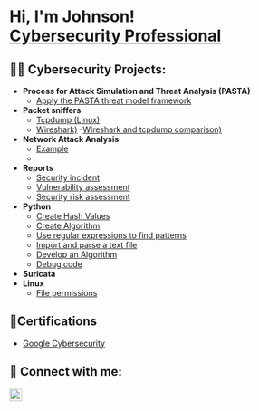 <h1>Hi, I'm Johnson! <br/><a <a href="https://www.linkedin.com/in/joshmadakor/">Cybersecurity Professional</a>

<h2>👨‍💻 Cybersecurity Projects:</h2>

- <b>Process for Attack Simulation and Threat Analysis (PASTA)</b>
  - [Apply the PASTA threat model framework](https://github.com/joshmadakor1/Algorithms-Practice)
- <b>Packet sniffers</b>
  - [Tcpdump (Linux)](https://github.com/joshmadakor1/4chan-Image-Analysis-Middleware-C964)</b></i>
  - [Wireshark)](https://github.com/joshmadakor1/4chan-Image-Analysis-Middleware-C964)</b></i>
  -[Wireshark and tcpdump comparison)](https://github.com/joshmadakor1/4chan-Image-Analysis-Middleware-C964)</b></i>
- <b>Network Attack Analysis</b>
  - [Example](https://github.com/joshmadakor1/Sentinel-Lab)
  - [](https://github.com/joshmadakor1/Sentinel-Lab)
- <b>Reports</b>
  - [Security incident](https://github.com/joshmadakor1/EncrypterPOC)
  - [Vulnerability assessment](https://github.com/joshmadakor1/EncrypterPOC)
  - [Security risk assessment](https://github.com/joshmadakor1/EncrypterPOC)
- <b>Python</b>
  - [Create Hash Values](https://github.com/joshmadakor1/Package-Delivery-Pathfinding-Algorithm)
  - [Create Algorithm](https://github.com/joshmadakor1/Package-Delivery-Pathfinding-Algorithm)
  - [Use regular expressions to find patterns](https://github.com/joshmadakor1/Package-Delivery-Pathfinding-Algorithm)
  - [Import and parse a text file](https://github.com/joshmadakor1/Package-Delivery-Pathfinding-Algorithm)
  - [Develop an Algorithm](https://github.com/joshmadakor1/Package-Delivery-Pathfinding-Algorithm)
  - [Debug code](https://github.com/joshmadakor1/Package-Delivery-Pathfinding-Algorithm)
- <b>Suricata</b>
- <b>Linux</b>
  - [File permissions](https://github.com/joshmadakor1/EncrypterPOC)

<h2>📄Certifications</h2>

-  [Google Cybersecurity](https://coursera.org/verify/professional-cert/DNXDRHT7H74P)

<h2> 🤳 Connect with me:</h2>


[<img align="left" alt="JoshMadakor | LinkedIn" width="22px" src="https://cdn.jsdelivr.net/npm/simple-icons@v3/icons/linkedin.svg" />][linkedin]


[linkedin]: https://linkedin.com/in/joshmadakor

<!--
**joshmadakor1/joshmadakor1** is a ✨ _special_ ✨ repository because its `README.md` (this file) appears on your GitHub profile.

Here are some ideas to get you started:

- 🔭 I’m currently working on ...
- 🌱 I’m currently learning ...
- 👯 I’m looking to collaborate on ...
- 🤔 I’m looking for help with ...
- 💬 Ask me about ...
- 📫 How to reach me: ...
- 😄 Pronouns: ...
- ⚡ Fun fact: ...
-->
